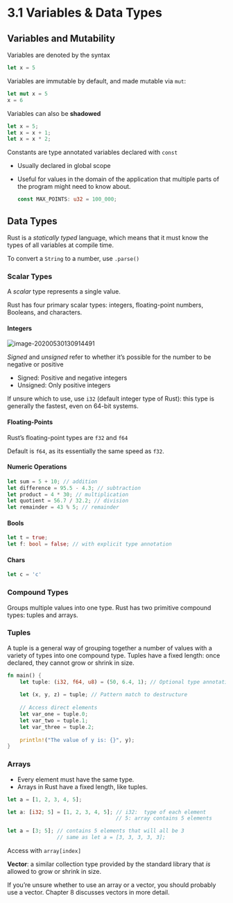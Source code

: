 # 3.1 Variables & Data Types

## Variables and Mutability

Variables are denoted by the syntax

```rust
let x = 5
```

Variables are immutable by default, and made mutable via ```mut```:

```rust
let mut x = 5
x = 6
```

Variables can also be **shadowed**

```rust
let x = 5;
let x = x + 1;
let x = x * 2;
```

Constants are type annotated variables declared with ```const```

* Usually declared in global scope

* Useful for values in the domain of the application that multiple parts of the program might need to know about.

    ```rust
    const MAX_POINTS: u32 = 100_000;
    ```

## Data Types

Rust is a *statically typed* language, which means that it must know the types of all variables at compile time. 

To convert a ```String``` to a number, use ```.parse()``` 

### Scalar Types

A *scalar* type represents a single value. 

Rust has four primary scalar types: integers, floating-point numbers, Booleans, and characters.

#### Integers

![image-20200530130914491](chapter3.assets/image-20200530130914491.png)

*Signed* and *unsigned* refer to whether it’s possible for the number to be negative or positive

*   Signed: Positive and negative integers
*   Unsigned: Only positive integers

If unsure which to use, use `i32` (default integer type of Rust): this type is generally the fastest, even on 64-bit systems. 

#### Floating-Points

Rust’s floating-point types are `f32` and `f64` 

Default is `f64`, as its essentially the same speed as `f32`.

#### Numeric Operations

```rust
let sum = 5 + 10; // addition
let difference = 95.5 - 4.3; // subtraction    
let product = 4 * 30; // multiplication
let quotient = 56.7 / 32.2; // division
let remainder = 43 % 5; // remainder
```

#### Bools

```rust
let t = true;
let f: bool = false; // with explicit type annotation
```

#### Chars

```rust
let c = 'c'
```

### Compound Types

Groups multiple values into one type. Rust has two primitive compound types: tuples and arrays.

### Tuples

A tuple is a general way of grouping together a number of values with a variety of types into one compound type. Tuples have a fixed length: once declared, they cannot grow or shrink in size.

```rust
fn main() {
    let tuple: (i32, f64, u8) = (50, 6.4, 1); // Optional type annotation
    
    let (x, y, z) = tuple; // Pattern match to destructure
    
    // Access direct elements
    let var_one = tuple.0;
    let var_two = tuple.1;
    let var_three = tuple.2;
    
    println!("The value of y is: {}", y);
}
```

### Arrays

*   Every element must have the same type. 
*   Arrays in Rust have a fixed length, like tuples.

```rust
let a = [1, 2, 3, 4, 5];

let a: [i32; 5] = [1, 2, 3, 4, 5]; // i32:  type of each element
								   // 5: array contains 5 elements

let a = [3; 5]; // contains 5 elements that will all be 3
				// same as let a = [3, 3, 3, 3, 3];
```

Access with `array[index]`

**Vector**: a similar collection type provided by the standard library that *is* allowed to grow or shrink in size. 

If you’re unsure whether to use an array or a vector, you should probably use a vector. Chapter 8 discusses vectors in more detail.